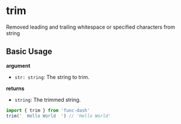 # trim
Removed leading and trailing whitespace or specified characters from string

## Basic Usage

**argument**
- `str: string`: The string to trim.

**returns**
- `string`: The trimmed string.

```ts
import { trim } from 'func-dash'
trim('  Hello World  ') // 'Hello World'
```
